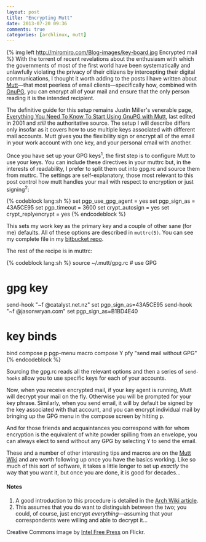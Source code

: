```yaml
---
layout: post
title: "Encrypting Mutt"
date: 2013-07-20 09:36
comments: true
categories: [archlinux, mutt]
---
```

{% img left http://miromiro.com/Blog-images/key-board.jpg Encrypted mail %}
With the torrent of recent revelations about the enthusiasm with which
the governments of most of the first world have been systematically and
unlawfully violating the privacy of their citizens by intercepting their digital
communications, I thought it worth adding to the posts I have written about
[Mutt](http://jasonwryan.com/blog/categories/mutt/ 'Posts on mutt')—that most
peerless of email clients—specifically how, combined with 
[GnuPG](http://gnupg.org/ 'GPG home page'), you can encrypt all of your mail and
ensure that the only person reading it is the intended recipient.

The definitive guide for this setup remains Justin Miller's venerable page,
[Everything You Need To Know To Start Using GnuPG with Mutt](http://codesorcery.net/old/mutt/mutt-gnupg-howto 'The title says it all, really…'),
last edited in 2001 and *still* the authoritative source. The setup I will
describe differs only insofar as it covers how to use multiple keys associated
with different mail accounts. Mutt gives you the flexibility sign or encrypt all
of the email in your work account with one key, and your personal email with
another.

Once you have set up your GPG keys<sup>1</sup>, the first step is to configure
Mutt to use your keys. You can include these directives in your 
<span class="file">muttrc</span> but, in the interests of readability, I prefer
to split them out into <span class="file">gpg.rc</span> and source them from
<span class="file">muttrc</span>. The settings are self-explanatory, those most
relevant to this post control how mutt handles your mail with respect to
encryption or just signing<sup>2</sup>:

{% codeblock lang:sh %}
set pgp_use_gpg_agent = yes
set pgp_sign_as = 43A5CE95
set pgp_timeout = 3600
set crypt_autosign = yes 
set crypt_replyencrypt = yes 
{% endcodeblock %}

This sets my work key as the primary key and a couple of other sane (for me)
defaults. All of these options are described in `muttrc(5)`. 
You can see my complete file in my 
[bitbucket repo](https://bitbucket.org/jasonwryan/shiv/src/default/.mutt/gpg.rc 'mutt config files').

The rest of the recipe is in <span class="file">muttrc</span>:

{% codeblock lang:sh %}
source ~/.mutt/gpg.rc            # use GPG

# gpg key
send-hook "~f @catalyst.net.nz"  set pgp_sign_as=43A5CE95
send-hook "~f @jasonwryan.com"   set pgp_sign_as=B1BD4E40

# key binds
bind compose p  pgp-menu
macro compose Y pfy "send mail without GPG"
{% endcodeblock %}

Sourcing the <span class="file">gpg.rc</span> reads all the relevant options
and then a series of `send-hooks` allow you to use specific keys for each of
your accounts.

Now, when you receive encrypted mail, if your key agent is running, Mutt will
decrypt your mail on the fly. Otherwise you will be prompted for your key
phrase. Similarly, when you send email, it will by default be signed by the key
associated with that account, and you can encrypt individual mail by bringing up
the GPG menu in the compose screen by hitting <kbd>p</kbd>.

And for those friends and acquaintances you correspond with for whom
encryption is the equivalent of white powder spilling from an envelope, you can
always elect to send without any GPG by selecting <kbd>Y</kbd> to send the
email.

These and a number of other interesting tips and macros are on the
[Mutt Wiki](http://dev.mutt.org/trac/wiki/MuttGuide/UseGPG 'Using GPG')
and are worth following up once you have the basics working. Like so much of
this sort of software, it takes a little longer to set up *exactly* the way that
you want it, but once you are done, it is good for decades…

#### Notes
1. A good introduction to this procedure is detailed in the 
[Arch Wiki article](https://wiki.archlinux.org/index.php/GPG).
2. This assumes that you do want to distinguish between the two; you could, of
   course, just encrypt *everything*—assuming that your correspondents were
   willing and able to decrypt it…

Creative Commons image by [Intel Free Press](http://www.flickr.com/photos/54450095@N05/8229504229/) on Flickr.
